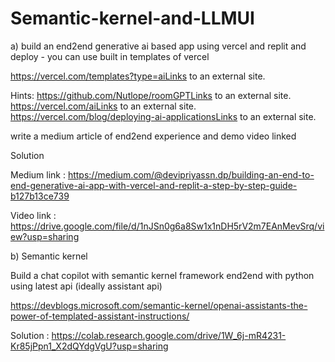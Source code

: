 # Semantic-kernel-and-LLMUI

a) build an end2end generative ai based app using vercel and replit and deploy - you can use built in templates of vercel

https://vercel.com/templates?type=aiLinks to an external site.

Hints: https://github.com/Nutlope/roomGPTLinks to an external site. https://vercel.com/aiLinks to an external site. https://vercel.com/blog/deploying-ai-applicationsLinks to an external site.

write a medium article of end2end experience and demo video linked

 
Solution

Medium link :
https://medium.com/@devipriyassn.dp/building-an-end-to-end-generative-ai-app-with-vercel-and-replit-a-step-by-step-guide-b127b13ce739


Video link : 
https://drive.google.com/file/d/1nJSn0g6a8Sw1x1nDH5rV2m7EAnMevSrq/view?usp=sharing


b) Semantic kernel 

Build a chat copilot with semantic kernel framework end2end with python using latest api (ideally assistant api)

https://devblogs.microsoft.com/semantic-kernel/openai-assistants-the-power-of-templated-assistant-instructions/

Solution : https://colab.research.google.com/drive/1W_6j-mR4231-Kr85jPpn1_X2dQYdgVgU?usp=sharing





